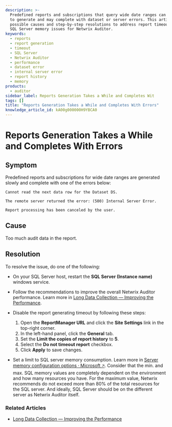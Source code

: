 ```yaml
---
description: >-
  Predefined reports and subscriptions that query wide date ranges can be slow
  to generate and may complete with dataset or server errors. This article lists
  possible causes and step-by-step resolutions to address report timeouts and
  SQL Server memory issues for Netwrix Auditor.
keywords:
  - reports
  - report generation
  - timeout
  - SQL Server
  - Netwrix Auditor
  - performance
  - dataset error
  - internal server error
  - report history
  - memory
products:
  - auditor
sidebar_label: Reports Generation Takes a While and Completes Wit
tags: []
title: "Reports Generation Takes a While and Completes With Errors"
knowledge_article_id: kA00g000000H9YBCA0
---
```


# Reports Generation Takes a While and Completes With Errors

## Symptom

Predefined reports and subscriptions for wide date ranges are generated slowly and complete with one of the errors below:

```text
Cannot read the next data row for the Dataset DS.
```

```text
The remote server returned the error: (500) Internal Server Error.
```

```text
Report processing has been canceled by the user.
```

## Cause

Too much audit data in the report.

## Resolution

To resolve the issue, do one of the following:

- On your SQL Server host, restart the **SQL Server (Instance name)** windows service.

- Follow the recommendations to improve the overall Netwrix Auditor performance. Learn more in [Long Data Collection — Improving the Performance](https://docs.netwrix.com/docs/kb/auditor/long-data-collection-improving-the-performance).

- Disable the report generating timeout by following these steps:
  1. Open the **ReportManager URL** and click the **Site Settings** link in the top-right corner.
  2. In the left-hand panel, click the **General** tab.
  3. Set the **Limit the copies of report history** to **5**.
  4. Select the **Do not timeout report** checkbox.
  5. Click **Apply** to save changes.

- Set a limit to SQL server memory consumption. Learn more in [Server memory configuration options ⸱ Microsoft &#129125;](https://learn.microsoft.com/en-us/sql/database-engine/configure-windows/server-memory-server-configuration-options?view=sql-server-ver16). Consider that the min. and max. SQL memory values are completely dependent on the environment and how many resources you have. For the maximum value, Netwrix recommends do not exceed more than 80% of the total resources for the SQL server. And ideally, SQL Server should be on the different server as Netwrix Auditor itself.

### Related Articles

- [Long Data Collection — Improving the Performance](https://docs.netwrix.com/docs/kb/auditor/long-data-collection-improving-the-performance)
